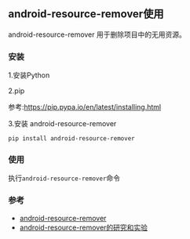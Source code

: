 ##  android-resource-remover使用

 android-resource-remover 用于删除项目中的无用资源。
 
 
### 安装
 
1.安装Python
 
2.pip
 
参考:<https://pip.pypa.io/en/latest/installing.html>

3.安装 android-resource-remover

```
pip install android-resource-remover

```
### 使用

执行`android-resource-remover`命令


### 参考


* [android-resource-remover](https://github.com/KeepSafe/android-resource-remover)
* [android-resource-remover的研究和实验](http://blog.csdn.net/mlj1668956679/article/details/38643145)






